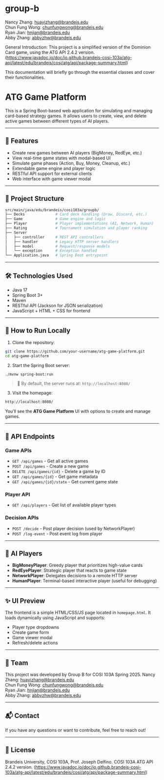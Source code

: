 # group-b
Nancy Zhang: huayizhang@brandeis.edu \
Chun Fung Wong: chunfungwong@brandeis.edu \
Ryan Jian: hnjian@brandeis.edu \
Abby Zhang: abbyzhw@brandeis.edu 

General Introduction:
This project is a simplified version of the Dominion Card game, using the ATG API 2.4.2 version. 
(https://www.javadoc.io/doc/io.github.brandeis-cosi-103a/atg-api/latest/edu/brandeis/cosi/atg/api/package-summary.html)

This documentation will briefly go through the essential classes and cover their functionalities.

# ATG Game Platform

This is a Spring Boot-based web application for simulating and managing card-based strategy games. It allows users to create, view, and delete active games between different types of AI players.

---

## 🚀 Features

- Create new games between AI players (BigMoney, RedEye, etc.)
- View real-time game states with modal-based UI
- Simulate game phases (Action, Buy, Money, Cleanup, etc.)
- Extendable game engine and player logic
- RESTful API support for external clients
- Web interface with game viewer modal

---

## 📁 Project Structure

```bash
src/main/java/edu/brandeis/cosi103a/groupb/
├── Decks              # Card deck handling (Draw, Discard, etc.)
├── Game               # Game engine and logic
├── Player             # Player implementations (AI, Network, Human)
├── Rating             # Tournament simulation and player ranking
├── Server
│   ├── controller     # REST API controllers
│   ├── handler        # Legacy HTTP server handlers
│   ├── model          # Request/response models
│   └── exception      # Exception handled
└── Application.java   # Spring Boot entrypoint
```

---

## 🛠️ Technologies Used

- Java 17
- Spring Boot 3+
- Maven
- RESTful API (Jackson for JSON serialization)
- JavaScript + HTML + CSS for frontend

---

## 🔧 How to Run Locally

1. Clone the repository:
```bash
git clone https://github.com/your-username/atg-game-platform.git
cd atg-game-platform
```

2. Start the Spring Boot server:
```bash
./mvnw spring-boot:run
```

> 🔌 By default, the server runs at: `http://localhost:8080/`

3. Visit the homepage:
```bash
http://localhost:8080/
```

You’ll see the **ATG Game Platform** UI with options to create and manage games.

---

## 📄 API Endpoints

### Game APIs
- `GET /api/games` - Get all active games
- `POST /api/games` - Create a new game
- `DELETE /api/games/{id}` - Delete a game by ID
- `GET /api/games/{id}` - Get game metadata
- `GET /api/games/{id}/state` - Get current game state

### Player API
- `GET /api/players` - Get list of available player types

### Decision APIs
- `POST /decide` - Post player decision (used by NetworkPlayer)
- `POST /log-event` - Post event log from player

---

## 🧠 AI Players

- **BigMoneyPlayer**: Greedy player that prioritizes high-value cards
- **RedEyePlayer**: Strategic player that reacts to game state
- **NetworkPlayer**: Delegates decisions to a remote HTTP server
- **HumanPlayer**: Terminal-based interactive player (useful for debugging)

---

## ✨ UI Preview

The frontend is a simple HTML/CSS/JS page located in `homepage.html`. It loads dynamically using JavaScript and supports:

- Player type dropdowns
- Create game form
- Game viewer modal
- Refresh/delete actions

---

## 🤝 Team
This project was developed by Group B for COSI 103A Spring 2025.
Nancy Zhang: huayizhang@brandeis.edu \
Chun Fung Wong: chunfungwong@brandeis.edu \
Ryan Jian: hnjian@brandeis.edu \
Abby Zhang: abbyzhw@brandeis.edu 

---

## 📬 Contact
If you have any questions or want to contribute, feel free to reach out!

---

## 📜 License
Brandeis University, COSI 103A, Prof. Joseph Delfino.
COSI 103A ATG API 2.4.2 version. 
(https://www.javadoc.io/doc/io.github.brandeis-cosi-103a/atg-api/latest/edu/brandeis/cosi/atg/api/package-summary.html)


